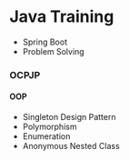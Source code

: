 # Java Training

- Spring Boot
- Problem Solving

### OCPJP

#### OOP
- Singleton Design Pattern
- Polymorphism
- Enumeration
- Anonymous Nested Class
